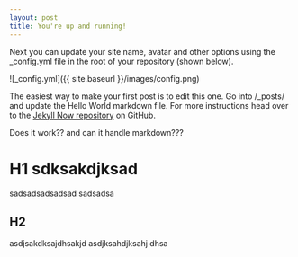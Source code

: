 ```yaml
---
layout: post
title: You're up and running!
---
```


Next you can update your site name, avatar and other options using the _config.yml file in the root of your repository (shown below).

![_config.yml]({{ site.baseurl }}/images/config.png)

The easiest way to make your first post is to edit this one. Go into /_posts/ and update the Hello World markdown file. For more instructions head over to the [Jekyll Now repository](https://github.com/barryclark/jekyll-now) on GitHub.


Does it work??
and can it handle markdown???

# H1 sdksakdjksad
sadsadsadsadsad
sadsadsa

## H2
asdjsakdksajdhsakjd asdjksahdjksahj dhsa
